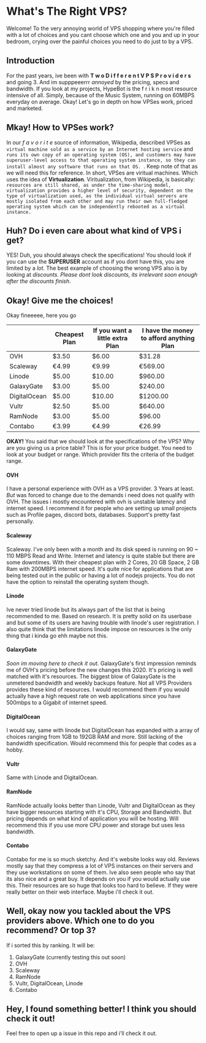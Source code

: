 # What's The Right VPS?
Welcome! To the very annoying world of VPS shopping where you're filled with a lot of choices and you cant choose which one and you and up in your bedroom, crying over the painful choices you need to do just to by a VPS.

## Introduction
For the past years, ive been with **T w o  D i f f e r e n t  V P S  P r o v i d e r s** and going 3. And im supppeeerrr *annoyed* by the pricing, specs and bandwidth. If you look at my projects, HypeBot is the f r i k n most resource intensive of all. Simply, because of the Music System, running on 60MBPS everyday on average. Okay! Let's go in depth on how VPSes work, priced and marketed.

## Mkay! How to VPSes work?
In our *f a v o r i t e* source of information, Wikipedia, described VPSes as ``virtual machine sold as a service by an Internet hosting service`` and ``runs its own copy of an operating system (OS), and customers may have superuser-level access to that operating system instance, so they can install almost any software that runs on that OS. ``. Keep note of that as we will need this for reference. In short, VPSes are viritual machines. Which uses the idea of **Virtualization**. Viritualization, from Wikipedia, is basically: ``resources are still shared, as under the time-sharing model, virtualization provides a higher level of security, dependent on the type of virtualization used, as the individual virtual servers are mostly isolated from each other and may run their own full-fledged operating system which can be independently rebooted as a virtual instance. ``

## Huh? Do i even care about what kind of VPS i get?
YES! Duh, you should always check the specifications! You should look if you can use the **SUPERUSER** account as if you dont have this, you are limited by a *lot*. The best example of choosing the wrong VPS also is by looking at *discounts*. *Please dont look discounts, its irrelevant soon enough after the discounts finish*. 

## Okay! Give me the choices!
Okay fineeeee, here you go

|              | Cheapest Plan | If you want a little extra Plan | I have the money to afford anything Plan |
|--------------|---------------|---------------------------------|------------------------------------------|
| OVH          | $3.50         | $6.00                           | $31.28                                   |
| Scaleway     | €4.99         | €9.99                           | €569.00                                  |
| Linode       | $5.00         | $10.00                          | $960.00                                  |
| GalaxyGate   | $3.00         | $5.00                           | $240.00                                  |
| DigitalOcean | $5.00         | $10.00                          | $1200.00                                 |
| Vultr        | $2.50         | $5.00                           | $640.00                                  |
| RamNode      | $3.00         | $5.00                           | $96.00                                   |
| Contabo      | €3.99         | €4.99                           | €26.99                                   |

**OKAY!** You said that we should look at the specifications of the VPS? Why are you giving us a price table? This is for your price budget. You need to look at your budget or range. Which provider fits the criteria of the budget range.

#### OVH
I have a personal experience with OVH as a VPS provider. 3 Years at least. *But* was forced to change due to the demands i need does not qualify with OVH. The issues i mostly encountered with ovh is unstable latency and internet speed. I recommend it for people who are setting up small projects such as Profile pages, discord bots, databases. Support's pretty fast personally.

#### Scaleway
Scaleway. I've only been with a month and its disk speed is running on 90 ~ 110 MBPS Read and Write. Internet and latency is quite stable but there are some downtimes. With their cheapest plan with 2 Cores, 20 GB Space, 2 GB Ram with 200MBPS internet speed. It's quite nice for applications that are being tested out in the public or having a lot of nodejs projects. You do not have the option to reinstall the operating system though.

#### Linode
Ive never tried linode but its always part of the list that is being recommended to me. Based on research. It is pretty solid on its userbase and but some of its users are having trouble with linode's user registration. I also quite think that the limitations linode impose on resources is the only thing that i kinda go ehh maybe not this.

#### GalaxyGate
*Soon im moving here to check it out.* GalaxyGate's first impression reminds me of OVH's pricing before the new changes this 2020. It's pricing is well matched with it's resources. The biggest blow of GalaxyGate is the unmetered bandwidth and weekly backups feature. Not all VPS Providers provides these kind of resources. I would recommend them if you would actually have a high request rate on web applications since you have 500mbps to a Gigabit of internet speed.

#### DigitalOcean
I would say, same with linode but DigitalOcean has expanded with a array of choices ranging from 1GB to 192GB RAM and more. Still lacking of the bandwidth specification. Would recommend this for people that codes as a hobby.

#### Vultr
Same with Linode and DigitalOcean. 

#### RamNode
RamNode actually looks better than Linode, Vultr and DigitalOcean as they have bigger resources starting with it's CPU, Storage and Bandwidth. But pricing depends on what kind of application you will be hosting. Will recommend this if you use more CPU power and storage but uses less bandwidth.

#### Contabo
Contabo for me is so much sketchy. And it's website looks way old. Reviews mostly say that they compress a lot of VPS instances on their servers and they use workstations on some of them. Ive also seen people who say that its also nice and a great buy. It depends on you if you would actually use this. Their resources are so huge that looks too hard to believe. If they were really better on their web interface. Maybe i'll check it out.

## Well, okay now you tackled about the VPS providers above. Which one to do you recommend? Or top 3?
If i sorted this by ranking. It will be:
1. GalaxyGate (currently testing this out soon)
2. OVH
3. Scaleway
4. RamNode
5. Vultr, DigitalOcean, Linode
6. Contabo

## Hey, I found something better! I think you should check it out!
Feel free to open up a issue in this repo and i'll check it out.

